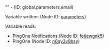 "" - (ID: global.parameters.email)

Variable written:
 (Node ID: [parameters](../nodes/parameters.md))

Variable reads:
* PingOne Notifications (Node ID: [fetjewgnk5](../nodes/fetjewgnk5.md))
* PingOne (Node ID: [n6qy3v9bsy](../nodes/n6qy3v9bsy.md))
